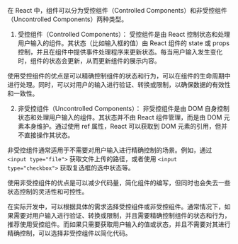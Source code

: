 在 React 中，组件可以分为受控组件（Controlled Components）和非受控组件（Uncontrolled Components）两种类型。

1. 受控组件（Controlled Components）：
受控组件是由 React 控制状态和处理用户输入的组件。其状态（比如输入框的值）由 React 组件的 state 或 props 控制，并且在组件中提供事件处理程序来更新状态。每当用户输入发生变化时，组件的状态会更新，从而更新组件的展示内容。

使用受控组件的优点是可以精确控制组件的状态和行为，可以在组件的生命周期中进行处理。同时，可以对用户的输入进行验证、转换或限制，以确保数据的有效性和一致性。

2. 非受控组件（Uncontrolled Components）：
非受控组件是由 DOM 自身控制状态和处理用户输入的组件。其状态并不由 React 组件管理，而是由 DOM 元素本身维护。通过使用 ref 属性，React 可以获取到 DOM 元素的引用，但并不直接操作其状态。

非受控组件通常适用于不需要对用户输入进行精确控制的场景。例如，通过 `<input type="file">` 获取文件上传的路径，或者使用 `<input type="checkbox">` 获取复选框的选中状态等。

使用非受控组件的优点是可以减少代码量，简化组件的编写，但同时也会失去一些状态控制的灵活性和可控性。

在实际开发中，可以根据具体的需求选择受控组件或非受控组件。通常情况下，如果需要对用户输入进行验证、转换或限制，并且需要精确控制组件的状态和行为，推荐使用受控组件。而如果只需要获取用户输入的值或状态，并且不需要对其进行精确控制，可以选择非受控组件以简化代码。